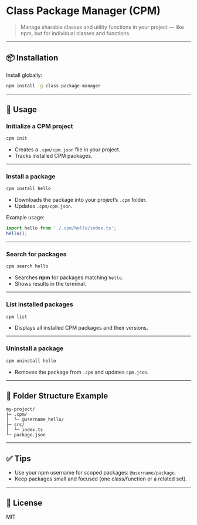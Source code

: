 
# Class Package Manager (CPM)

> Manage sharable classes and utility functions in your project — like npm, but for individual classes and functions.

---

## 📦 Installation

Install globally:

```bash
npm install -g class-package-manager
````

---

## 🚀 Usage

### Initialize a CPM project

```bash
cpm init
```

* Creates a `.cpm/cpm.json` file in your project.
* Tracks installed CPM packages.

---

### Install a package

```bash
cpm install hello
```

* Downloads the package into your project’s `.cpm` folder.
* Updates `.cpm/cpm.json`.

Example usage:

```ts
import hello from './.cpm/hello/index.ts';
hello();
```

---

### Search for packages

```bash
cpm search hello
```

* Searches **npm** for packages matching `hello`.
* Shows results in the terminal.

---

### List installed packages

```bash
cpm list
```

* Displays all installed CPM packages and their versions.

---

### Uninstall a package

```bash
cpm uninstall hello
```

* Removes the package from `.cpm` and updates `cpm.json`.

---

## 📂 Folder Structure Example

```
my-project/
├─ .cpm/
│  └─ @username_hello/
├─ src/
│  └─ index.ts
└─ package.json
```

---

## ✅ Tips

* Use your npm username for scoped packages: `@username/package`.
* Keep packages small and focused (one class/function or a related set).

---

## 📄 License

MIT
